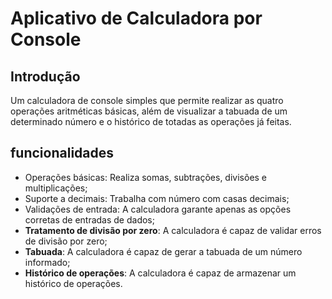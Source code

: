# Aplicativo de Calculadora por Console

## Introdução

Um calculadora de console simples que permite realizar as quatro operações aritméticas básicas, além de visualizar a tabuada de um determinado número e o histórico de totadas as operações já feitas.

## funcionalidades

- Operações básicas: Realiza somas, subtrações, divisões e multiplicações;
- Suporte a decimais: Trabalha com número com casas decimais;
- Validações de entrada: A calculadora garante apenas as opções corretas de entradas de dados;
- **Tratamento de divisão por zero**: A calculadora é capaz de validar erros de divisão por zero;
- **Tabuada**: A calculadora é capaz de gerar a tabuada de um número informado;
- **Histórico de operações**: A calculadora é capaz de armazenar um histórico de operações.
